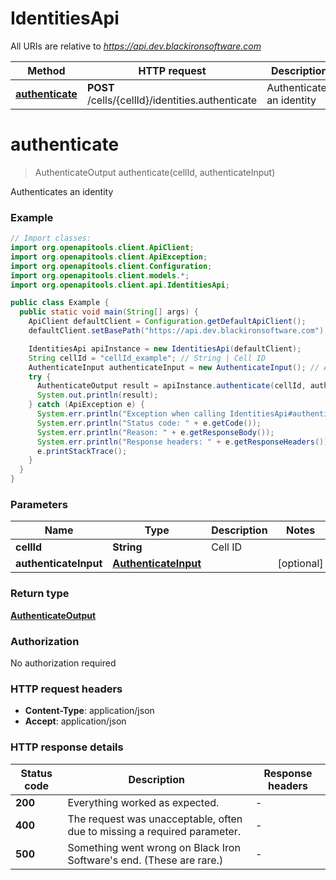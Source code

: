 # IdentitiesApi

All URIs are relative to *https://api.dev.blackironsoftware.com*

Method | HTTP request | Description
------------- | ------------- | -------------
[**authenticate**](IdentitiesApi.md#authenticate) | **POST** /cells/{cellId}/identities.authenticate | Authenticates an identity


<a name="authenticate"></a>
# **authenticate**
> AuthenticateOutput authenticate(cellId, authenticateInput)

Authenticates an identity

### Example
```java
// Import classes:
import org.openapitools.client.ApiClient;
import org.openapitools.client.ApiException;
import org.openapitools.client.Configuration;
import org.openapitools.client.models.*;
import org.openapitools.client.api.IdentitiesApi;

public class Example {
  public static void main(String[] args) {
    ApiClient defaultClient = Configuration.getDefaultApiClient();
    defaultClient.setBasePath("https://api.dev.blackironsoftware.com");

    IdentitiesApi apiInstance = new IdentitiesApi(defaultClient);
    String cellId = "cellId_example"; // String | Cell ID
    AuthenticateInput authenticateInput = new AuthenticateInput(); // AuthenticateInput | 
    try {
      AuthenticateOutput result = apiInstance.authenticate(cellId, authenticateInput);
      System.out.println(result);
    } catch (ApiException e) {
      System.err.println("Exception when calling IdentitiesApi#authenticate");
      System.err.println("Status code: " + e.getCode());
      System.err.println("Reason: " + e.getResponseBody());
      System.err.println("Response headers: " + e.getResponseHeaders());
      e.printStackTrace();
    }
  }
}
```

### Parameters

Name | Type | Description  | Notes
------------- | ------------- | ------------- | -------------
 **cellId** | **String**| Cell ID |
 **authenticateInput** | [**AuthenticateInput**](AuthenticateInput.md)|  | [optional]

### Return type

[**AuthenticateOutput**](AuthenticateOutput.md)

### Authorization

No authorization required

### HTTP request headers

 - **Content-Type**: application/json
 - **Accept**: application/json

### HTTP response details
| Status code | Description | Response headers |
|-------------|-------------|------------------|
**200** | Everything worked as expected. |  -  |
**400** | The request was unacceptable, often due to missing a required parameter. |  -  |
**500** | Something went wrong on Black Iron Software&#39;s end. (These are rare.) |  -  |

